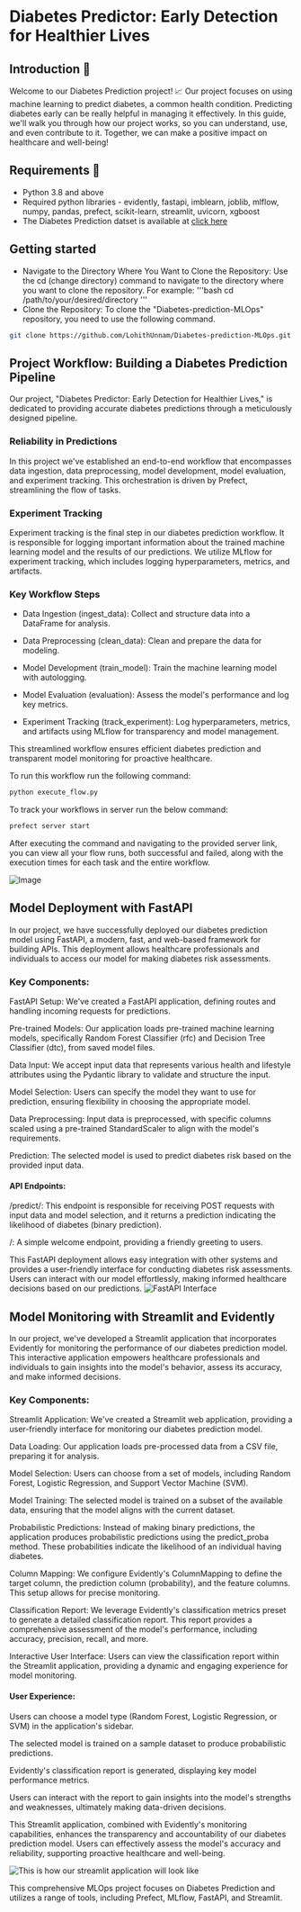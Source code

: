 # Diabetes Predictor: Early Detection for Healthier Lives

## Introduction 🚀
Welcome to our Diabetes Prediction project! 📈
Our project focuses on using machine learning to predict diabetes, a common health condition. Predicting diabetes early can be really helpful in managing it effectively.
In this guide, we'll walk you through how our project works, so you can understand, use, and even contribute to it. Together, we can make a positive impact on healthcare and well-being! 

## Requirements 📄
+ Python 3.8 and above
+ Required python libraries - evidently, fastapi, imblearn, joblib, mlflow, numpy, pandas, prefect, scikit-learn, streamlit, uvicorn, xgboost
+ The Diabetes Prediction datset is available at [click here](https://www.kaggle.com/datasets/alexteboul/diabetes-health-indicators-dataset?select=diabetes_binary_health_indicators_BRFSS2015.csv)

## Getting started
* Navigate to the Directory Where You Want to Clone the Repository:
Use the cd (change directory) command to navigate to the directory where you want to clone the repository. For example:
'''bash
cd /path/to/your/desired/directory
'''
* Clone the Repository:
To clone the "Diabetes-prediction-MLOps" repository, you need to use the following command.
```bash
git clone https://github.com/LohithUnnam/Diabetes-prediction-MLOps.git
```


## Project Workflow: Building a Diabetes Prediction Pipeline
Our project, "Diabetes Predictor: Early Detection for Healthier Lives," is dedicated to providing accurate diabetes predictions through a meticulously designed pipeline.

### Reliability in Predictions
In this project we've established an end-to-end workflow that encompasses data ingestion, data preprocessing, model development, model evaluation, and experiment tracking. This orchestration is driven by Prefect, streamlining the flow of tasks.

### Experiment Tracking
Experiment tracking is the final step in our diabetes prediction workflow. It is responsible for logging important information about the trained machine learning model and the results of our predictions. We utilize MLflow for experiment tracking, which includes logging hyperparameters, metrics, and artifacts.

### Key Workflow Steps
- Data Ingestion (ingest_data): Collect and structure data into a DataFrame for analysis.

- Data Preprocessing (clean_data): Clean and prepare the data for modeling.

- Model Development (train_model): Train the machine learning model with autologging.

- Model Evaluation (evaluation): Assess the model's performance and log key metrics.

- Experiment Tracking (track_experiment): Log hyperparameters, metrics, and artifacts using MLflow for transparency and model management.

This streamlined workflow ensures efficient diabetes prediction and transparent model monitoring for proactive healthcare.

To run this workflow run the following command:
```python
python execute_flow.py
```
To track your workflows in server run the below command:
```python
prefect server start
```
After executing the command and navigating to the provided server link, you can view all your flow runs, both successful and failed, along with the execution times for each task and the entire workflow.

![Image](https://docs.prefect.io/2.14.3/img/ui/cloud-dashboard.png)

## Model Deployment with FastAPI
In our project, we have successfully deployed our diabetes prediction model using FastAPI, a modern, fast, and web-based framework for building APIs. This deployment allows healthcare professionals and individuals to access our model for making diabetes risk assessments.

### Key Components:

FastAPI Setup: We've created a FastAPI application, defining routes and handling incoming requests for predictions.

Pre-trained Models: Our application loads pre-trained machine learning models, specifically Random Forest Classifier (rfc) and Decision Tree Classifier (dtc), from saved model files.

Data Input: We accept input data that represents various health and lifestyle attributes using the Pydantic library to validate and structure the input.

Model Selection: Users can specify the model they want to use for prediction, ensuring flexibility in choosing the appropriate model.

Data Preprocessing: Input data is preprocessed, with specific columns scaled using a pre-trained StandardScaler to align with the model's requirements.

Prediction: The selected model is used to predict diabetes risk based on the provided input data.

#### API Endpoints:

/predict/: This endpoint is responsible for receiving POST requests with input data and model selection, and it returns a prediction indicating the likelihood of diabetes (binary prediction).

/: A simple welcome endpoint, providing a friendly greeting to users.

This FastAPI deployment allows easy integration with other systems and provides a user-friendly interface for conducting diabetes risk assessments. Users can interact with our model effortlessly, making informed healthcare decisions based on our predictions.
![FastAPI Interface](https://github.com/LohithUnnam/Diabetes-Prediction-MLOps/blob/main/assets/fastapi_img.png)
## Model Monitoring with Streamlit and Evidently
In our project, we've developed a Streamlit application that incorporates Evidently for monitoring the performance of our diabetes prediction model. This interactive application empowers healthcare professionals and individuals to gain insights into the model's behavior, assess its accuracy, and make informed decisions.

### Key Components:

Streamlit Application: We've created a Streamlit web application, providing a user-friendly interface for monitoring our diabetes prediction model.

Data Loading: Our application loads pre-processed data from a CSV file, preparing it for analysis.

Model Selection: Users can choose from a set of models, including Random Forest, Logistic Regression, and Support Vector Machine (SVM).

Model Training: The selected model is trained on a subset of the available data, ensuring that the model aligns with the current dataset.

Probabilistic Predictions: Instead of making binary predictions, the application produces probabilistic predictions using the predict_proba method. These probabilities indicate the likelihood of an individual having diabetes.

Column Mapping: We configure Evidently's ColumnMapping to define the target column, the prediction column (probability), and the feature columns. This setup allows for precise monitoring.

Classification Report: We leverage Evidently's classification metrics preset to generate a detailed classification report. This report provides a comprehensive assessment of the model's performance, including accuracy, precision, recall, and more.

Interactive User Interface: Users can view the classification report within the Streamlit application, providing a dynamic and engaging experience for model monitoring.

#### User Experience:

Users can choose a model type (Random Forest, Logistic Regression, or SVM) in the application's sidebar.

The selected model is trained on a sample dataset to produce probabilistic predictions.

Evidently's classification report is generated, displaying key model performance metrics.

Users can interact with the report to gain insights into the model's strengths and weaknesses, ultimately making data-driven decisions.

This Streamlit application, combined with Evidently's monitoring capabilities, enhances the transparency and accountability of our diabetes prediction model. Users can effectively assess the model's accuracy and reliability, supporting proactive healthcare and well-being.

![This is how our streamlit application will look like](https://github.com/LohithUnnam/Diabetes-Prediction-MLOps/blob/main/assets/stream_img.png)

This comprehensive MLOps project focuses on Diabetes Prediction and utilizes a range of tools, including Prefect, MLflow, FastAPI, and Streamlit.

